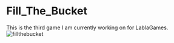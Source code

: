 # Fill_The_Bucket
This is the third game I am currently working on for LablaGames.
![fillthebucket](https://user-images.githubusercontent.com/71084430/234839451-20528114-eda3-4584-b33e-f54bfe16d90b.png)
